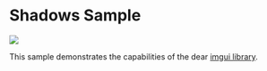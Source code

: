# Shadows Sample

![](Screenshot.jpg)

This sample demonstrates the capabilities of the dear [imgui library](https://github.com/ocornut/imgui).
